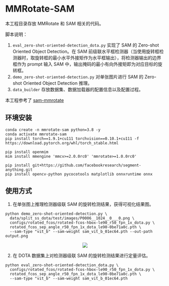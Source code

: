 # MMRotate-SAM

本工程目录存放 MMRotate 和 SAM 相关的代码。

脚本说明：
1. `eval_zero-shot-oriented-detection_dota.py` 实现了 SAM 的 Zero-shot Oriented Object Detection。在 SAM 前级联水平框检测器（当使用旋转框检测器时，取旋转框的最小水平外接矩作为水平框输出），将检测器输出的边界框作为 prompt 输入 SAM 中，输出掩码的最小有向外接矩即为对应目标的旋转框。
2. `demo_zero-shot-oriented-detection.py` 对单张图片进行 SAM 的 Zero-shot Oriented Object Detection 推理。
3. `data_builder` 存放数据集、数据加载器的配置信息以及配置过程。

本工程参考了 [sam-mmrotate](https://github.com/Li-Qingyun/sam-mmrotate)

## 环境安装

```shell
conda create -n mmrotate-sam python=3.8 -y
conda activate mmrotate-sam
pip install torch==1.9.1+cu111 torchvision==0.10.1+cu111 -f https://download.pytorch.org/whl/torch_stable.html

pip install openmim
mim install mmengine 'mmcv>=2.0.0rc0' 'mmrotate>=1.0.0rc0'

pip install git+https://github.com/facebookresearch/segment-anything.git
pip install opencv-python pycocotools matplotlib onnxruntime onnx
``` 

## 使用方式

1. 在单张图上推理检测器级联 SAM 的旋转检测结果，获得可视化结果图。
```shell
python demo_zero-shot-oriented-detection.py \
  data/split_ss_dota/test/images/P0006__1024__0___0.png \
  configs/rotated_fcos/rotated-fcos-hbox-le90_r50_fpn_1x_dota.py \
  rotated_fcos_sep_angle_r50_fpn_1x_dota_le90-0be71a0c.pth \
  --sam-type "vit_b" --sam-weight sam_vit_b_01ec64.pth --out-path output.png
```

<div align=center>
<img src="https://user-images.githubusercontent.com/79644233/231568599-58694ec9-a3b1-44a4-833f-74cfb4d4ca45.png"/>
</div>

2. 在 DOTA 数据集上对检测器级联 SAM 的旋转检测结果进行定量评估。
```shell
python eval_zero-shot-oriented-detection_dota.py \
  configs/rotated_fcos/rotated-fcos-hbox-le90_r50_fpn_1x_dota.py \
  rotated_fcos_sep_angle_r50_fpn_1x_dota_le90-0be71a0c.pth \
  --sam-type "vit_b" --sam-weight sam_vit_b_01ec64.pth
```
